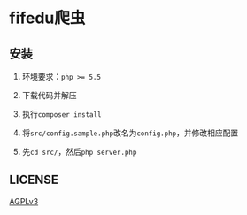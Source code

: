 # fifedu爬虫

## 安装

1. 环境要求：`php >= 5.5`

2. 下载代码并解压

3. 执行`composer install`

4. 将`src/config.sample.php`改名为`config.php`，并修改相应配置

5. 先`cd src/`，然后`php server.php`

## LICENSE

[AGPLv3](https://www.gnu.org/licenses/agpl-3.0.html)
